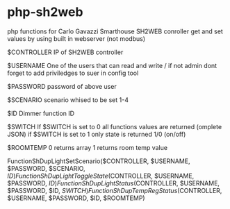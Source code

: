 # php-sh2web
php functions for Carlo Gavazzi Smarthouse SH2WEB conroller
get and set values by using built in webserver (not modbus)

$CONTROLLER
IP of SH2WEB controller

$USERNAME
One of the users that can read and write / if not admin dont forget to add priviledges to suer in config tool

$PASSWORD
password of above user

$SCENARIO
scenario whised to be set 1-4

$ID
Dimmer function ID

$SWITCH
If $SWITCH is set to 0 all functions values are returned (omplete JSON) if $SWITCH is set to 1 only state is returned 1/0 (on/off)

$ROOMTEMP
0 returns array 1 returns room temp value


FunctionShDupLightSetScenario($CONTROLLER, $USERNAME, $PASSWORD, $SCENARIO, $ID)
FunctionShDupLightToggleState($CONTROLLER, $USERNAME, $PASSWORD, $ID)
FunctionShDupLightStatus($CONTROLLER, $USERNAME, $PASSWORD, $ID, $SWITCH)
FunctionShDupTempRegStatus($CONTROLLER, $USERNAME, $PASSWORD, $ID, $ROOMTEMP)
